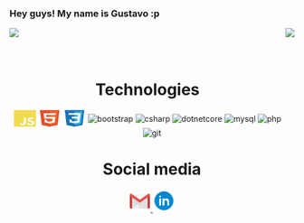 ### Hey guys! My name is Gustavo :p

<div>
  
  <img  height="170em" src="https://github-readme-stats.vercel.app/api?username=gutakeuchi&show_icons=true&theme=github_dark&include_all_commits=true&count_private=true"/>
  <img align="right" height="170em" src="https://github-readme-stats.vercel.app/api/top-langs/?username=gutakeuchi&layout=compact&langs_count=16&theme=github_dark"/>
</div>
<br>

<div  align="center"> 
  <div style="display: inline_block"><br>
    <h1 align="center">Technologies</h1>
    <img align="center" height="30" width="40" alt="js-icon"  src="https://raw.githubusercontent.com/devicons/devicon/master/icons/javascript/javascript-plain.svg">
    <img align="center" height="30" width="40" alt="html-icon" src="https://raw.githubusercontent.com/devicons/devicon/master/icons/html5/html5-original.svg">
    <img align="center" height="30" width="40" alt="css-icon" src="https://raw.githubusercontent.com/devicons/devicon/master/icons/css3/css3-original.svg">
    <img align="center" height="30" width="40" alt="bootstrap" src="https://cdn.jsdelivr.net/gh/devicons/devicon/icons/bootstrap/bootstrap-original.svg" />
    <img align="center" height= "30" width= "40" alt="csharp" src="https://cdn.jsdelivr.net/gh/devicons/devicon/icons/csharp/csharp-original.svg" />
    <img align="center" height= "30" width= "40" alt="dotnetcore" src="https://cdn.jsdelivr.net/gh/devicons/devicon/icons/dotnetcore/dotnetcore-original.svg" />      
    <img align="center" height= "30" width = "40" alt= "mysql" src="https://cdn.jsdelivr.net/gh/devicons/devicon/icons/mysql/mysql-original.svg" />
    <img align="center" height= "30" width = "40" alt= "php" src="https://cdn.jsdelivr.net/gh/devicons/devicon/icons/php/php-original.svg" />
    <img  align="center" height= "30" width = "40" alt= "git" src="https://cdn.jsdelivr.net/gh/devicons/devicon/icons/git/git-original.svg" />
 
</div>
  
   <h1 align="center">Social media</h1>
    <a href = "mailto: gustavo.takeuchi87@gmail.com">
      <img width="39" src="gmail.png">
    </a>
    <a href = "https://www.linkedin.com/in/gustavo-takeuchi-8a77a3205/">
      <img width="40" src="linkedin.png">
    </a>
</div>
